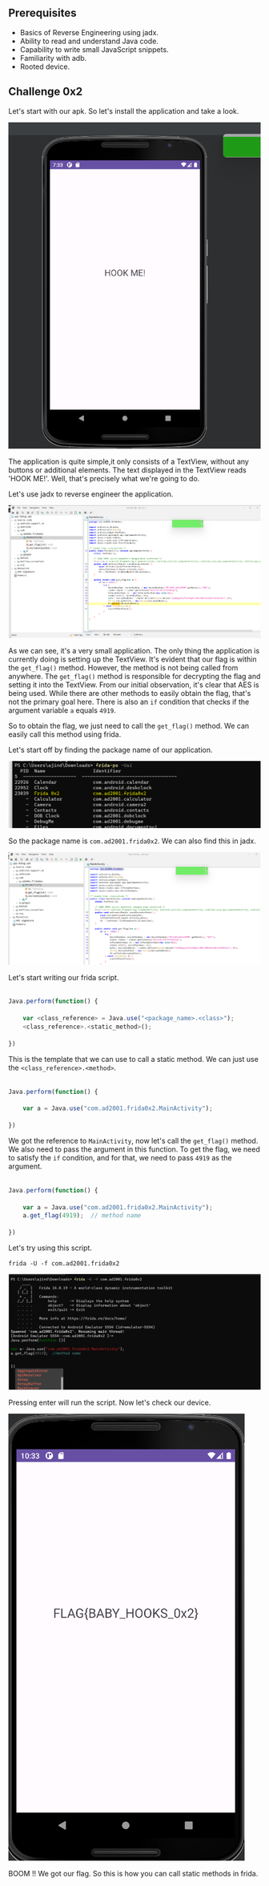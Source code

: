 

## Prerequisites

- Basics of Reverse Engineering using jadx.
- Ability to read and understand Java code.
- Capability to write small JavaScript snippets.
- Familiarity with adb.
- Rooted device.

## Challenge 0x2

Let's start with our apk. So let's install the application and take a look.

![](images/1.png)



The application is quite simple,it only consists of a TextView, without any buttons or additional elements. The text displayed in the TextView reads 'HOOK ME!'. Well, that's precisely what we're going to do.

Let's use jadx to reverse engineer the application.

![](images/2.png)



As we can see, it's a very small application. The only thing the application is currently doing is setting up the TextView. It's evident that our flag is within the `get_flag()` method. However, the method is not being called from anywhere. The `get_flag()` method is responsible for decrypting the flag and setting it into the TextView. From our initial observation, it's clear that AES is being used. While there are other methods to easily obtain the flag, that's not the primary goal here. There is also an `if` condition that checks if the argument variable `a` equals `4919`.

So to obtain the flag, we just need to call the `get_flag()` method. We can easily call this method using frida.

Let's start off by finding the package name of our application.

![](images/3.png)

So the package name is `com.ad2001.frida0x2`. We can also find this in jadx.

![](images/4.png)

Let's start writing our frida script.

```javascript

Java.perform(function() {

    var <class_reference> = Java.use("<package_name>.<class>");
    <class_reference>.<static_method>();

})
```

This is the template that we can use to call a static method. We can just use the `<class_reference>.<method>`.

```javascript

Java.perform(function() {

    var a = Java.use("com.ad2001.frida0x2.MainActivity");

})
```

We got the reference to `MainActivity`, now let's call the `get_flag()` method. We also need to pass the argument in this function. To get the flag, we need to satisfy the `if` condition, and for that, we need to pass `4919` as the argument.

```javascript

Java.perform(function() {

    var a = Java.use("com.ad2001.frida0x2.MainActivity");
    a.get_flag(4919);  // method name

})
```

Let's try using this script.

```
frida -U -f com.ad2001.frida0x2
```

![](images/5.png)

Pressing enter will run the script. Now let's check our device.

![](images/6.png)



BOOM !!  We got our flag. So this is how you can call static methods in frida.

